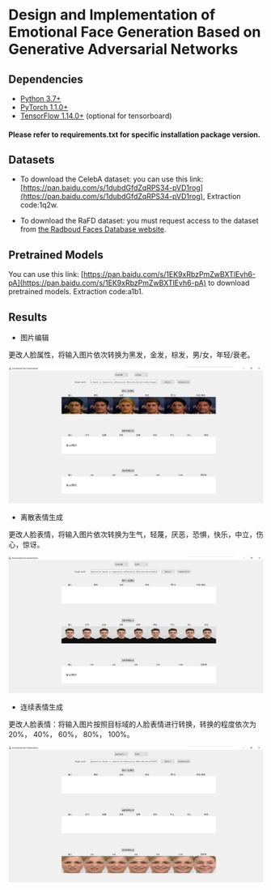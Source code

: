 # Design and Implementation of Emotional Face Generation Based on Generative Adversarial Networks

## Dependencies
* [Python 3.7+](https://www.continuum.io/downloads)
* [PyTorch 1.1.0+](http://pytorch.org)
* [TensorFlow 1.14.0+](https://tensorflow.google.cn/) (optional for tensorboard)

#### Please refer to requirements.txt for specific installation package version.

## Datasets
- To download the CelebA dataset:
you can use this link: [https://pan.baidu.com/s/1dubdGfdZqRPS34-pVD1rog](https://pan.baidu.com/s/1dubdGfdZqRPS34-pVD1rog),
Extraction code:1q2w.

- To download the RaFD dataset: you must request access to the dataset from [the Radboud Faces Database website](http://www.socsci.ru.nl:8180/RaFD2/RaFD?p=main). 

## Pretrained Models

You can use this link: [https://pan.baidu.com/s/1EK9xRbzPmZwBXTlEvh6-pA](https://pan.baidu.com/s/1EK9xRbzPmZwBXTlEvh6-pA) to download pretrained models.
Extraction code:a1b1.

## Results

- 图片编辑

更改人脸属性，将输入图片依次转换为黑发，金发，棕发，男/女，年轻/衰老。

![img1](https://github.com/Hegemony/Design-and-Implementation-of-Emotional-Face-Generation-Based-on-Generative-Adversarial-Networks/blob/main/imgs_store/1.png)

- 离散表情生成

更改人脸表情，将输入图片依次转换为生气，轻蔑，厌恶，恐惧，快乐，中立，伤心，惊讶。

![img2](https://github.com/Hegemony/Design-and-Implementation-of-Emotional-Face-Generation-Based-on-Generative-Adversarial-Networks/blob/main/imgs_store/2.png)

- 连续表情生成

更改人脸表情：将输入图片按照目标域的人脸表情进行转换，转换的程度依次为20%， 40%， 60%， 80%， 100%。

![img3](https://github.com/Hegemony/Design-and-Implementation-of-Emotional-Face-Generation-Based-on-Generative-Adversarial-Networks/blob/main/imgs_store/3.png)
